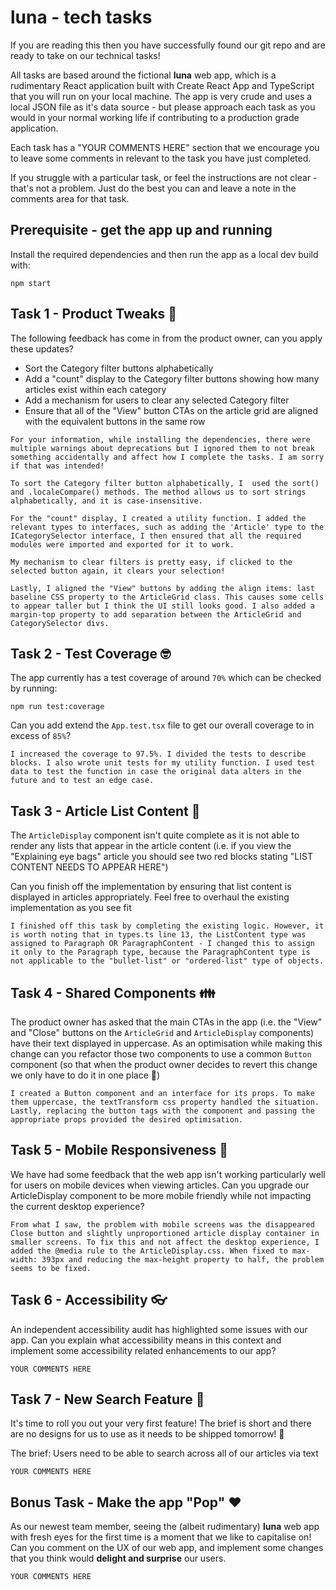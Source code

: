 # luna - tech tasks

If you are reading this then you have successfully found our git repo and are ready to take on our technical tasks!

All tasks are based around the fictional **luna** web app, which is a rudimentary React application built with Create React App and TypeScript that you will run on your local machine. The app is very crude and uses a local JSON file as it's data source - but please approach each task as you would in your normal working life if contributing to a production grade application.

Each task has a "YOUR COMMENTS HERE" section that we encourage you to leave some comments in relevant to the task you have just completed.

If you struggle with a particular task, or feel the instructions are not clear - that's not a problem. Just do the best you can and leave a note in the comments area for that task.

## Prerequisite - get the app up and running

Install the required dependencies and then run the app as a local dev build with:

```
npm start
```

## Task 1 - Product Tweaks 🔧

The following feedback has come in from the product owner, can you apply these updates?

- Sort the Category filter buttons alphabetically
- Add a "count" display to the Category filter buttons showing how many articles exist within each category
- Add a mechanism for users to clear any selected Category filter
- Ensure that all of the "View" button CTAs on the article grid are aligned with the equivalent buttons in the same row

```
For your information, while installing the dependencies, there were multiple warnings about deprecations but I ignored them to not break something accidentally and affect how I complete the tasks. I am sorry if that was intended!

To sort the Category filter button alphabetically, I  used the sort() and .localeCompare() methods. The method allows us to sort strings alphabetically, and it is case-insensitive. 

For the "count" display, I created a utility function. I added the relevant types to interfaces, such as adding the 'Article' type to the ICategorySelector interface, I then ensured that all the required modules were imported and exported for it to work.

My mechanism to clear filters is pretty easy, if clicked to the selected button again, it clears your selection!

Lastly, I aligned the "View" buttons by adding the align items: last baseline CSS property to the ArticleGrid class. This causes some cells to appear taller but I think the UI still looks good. I also added a margin-top property to add separation between the ArticleGrid and CategorySelector divs.
```

## Task 2 - Test Coverage 🤓

The app currently has a test coverage of around `70%` which can be checked by running:

```
npm run test:coverage
```

Can you add extend the `App.test.tsx` file to get our overall coverage to in excess of `85%`?

```
I increased the coverage to 97.5%. I divided the tests to describe blocks. I also wrote unit tests for my utility function. I used test data to test the function in case the original data alters in the future and to test an edge case.
```

## Task 3 - Article List Content 📜

The `ArticleDisplay` component isn't quite complete as it is not able to render any lists that appear in the article content (i.e. if you view the "Explaining eye bags" article you should see two red blocks stating "LIST CONTENT NEEDS TO APPEAR HERE")

Can you finish off the implementation by ensuring that list content is displayed in articles appropriately. Feel free to overhaul the existing implementation as you see fit

```
I finished off this task by completing the existing logic. However, it is worth noting that in types.ts line 13, the ListContent type was assigned to Paragraph OR ParagraphContent - I changed this to assign it only to the Paragraph type, because the ParagraphContent type is not applicable to the "bullet-list" or "ordered-list" type of objects.
```

## Task 4 - Shared Components 👪

The product owner has asked that the main CTAs in the app (i.e. the "View" and "Close" buttons on the `ArticleGrid` and `ArticleDisplay` components) have their text displayed in uppercase. As an optimisation while making this change can you refactor those two components to use a common `Button` component (so that when the product owner decides to revert this change we only have to do it in one place 🤭)

```
I created a Button component and an interface for its props. To make them uppercase, the textTransform css property handled the situation. Lastly, replacing the button tags with the component and passing the appropriate props provided the desired optimisation.
```

## Task 5 - Mobile Responsiveness 📱

We have had some feedback that the web app isn't working particularly well for users on mobile devices when viewing articles. Can you upgrade our ArticleDisplay component to be more mobile friendly while not impacting the current desktop experience?

```
From what I saw, the problem with mobile screens was the disappeared Close button and slightly unproportioned article display container in smaller screens. To fix this and not affect the desktop experience, I added the @media rule to the ArticleDisplay.css. When fixed to max-width: 393px and reducing the max-height property to half, the problem seems to be fixed.
```

## Task 6 - Accessibility 👓

An independent accessibility audit has highlighted some issues with our app. Can you explain what accessibility means in this context and implement some accessibility related enhancements to our app?

```
YOUR COMMENTS HERE
```

## Task 7 - New Search Feature 🔎

It's time to roll you out your very first feature! The brief is short and there are no designs for us to use as it needs to be shipped tomorrow! 😬

The brief: Users need to be able to search across all of our articles via text

```
YOUR COMMENTS HERE
```

## Bonus Task - Make the app "Pop" ❤️

As our newest team member, seeing the (albeit rudimentary) **luna** web app with fresh eyes for the first time is a moment that we like to capitalise on! Can you comment on the UX of our web app, and implement some changes that you think would **delight and surprise** our users.

```
YOUR COMMENTS HERE
```
